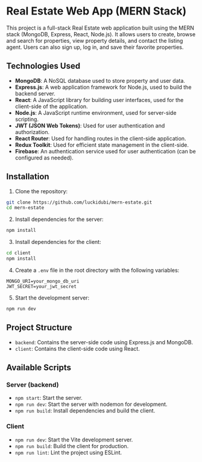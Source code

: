 # Real Estate Web App (MERN Stack)

This project is a full-stack Real Estate web application built using the MERN stack (MongoDB, Express, React, Node.js). It allows users to create, browse and search for properties, view property details, and contact the listing agent. Users can also sign up, log in, and save their favorite properties.

## Technologies Used

- **MongoDB**: A NoSQL database used to store property and user data.
- **Express.js**: A web application framework for Node.js, used to build the backend server.
- **React**: A JavaScript library for building user interfaces, used for the client-side of the application.
- **Node.js**: A JavaScript runtime environment, used for server-side scripting.
- **JWT (JSON Web Tokens)**: Used for user authentication and authorization.
- **React Router**: Used for handling routes in the client-side application.
- **Redux Toolkit**: Used for efficient state management in the client-side.
- **Firebase**: An authentication service used for user authentication (can be configured as needed).

## Installation

1. Clone the repository:

```bash
git clone https://github.com/luckidubi/mern-estate.git
cd mern-estate
```

2. Install dependencies for the server:

```bash
npm install
```

3. Install dependencies for the client:

```bash
cd client
npm install
```

4. Create a `.env` file in the root directory with the following variables:

```env
MONGO_URI=your_mongo_db_uri
JWT_SECRET=your_jwt_secret
```

5. Start the development server:

```bash
npm run dev
```

## Project Structure

- `backend`: Contains the server-side code using Express.js and MongoDB.
- `client`: Contains the client-side code using React.

## Available Scripts

### Server (backend)

- `npm start`: Start the server.
- `npm run dev`: Start the server with nodemon for development.
- `npm run build`: Install dependencies and build the client.

### Client

- `npm run dev`: Start the Vite development server.
- `npm run build`: Build the client for production.
- `npm run lint`: Lint the project using ESLint.
